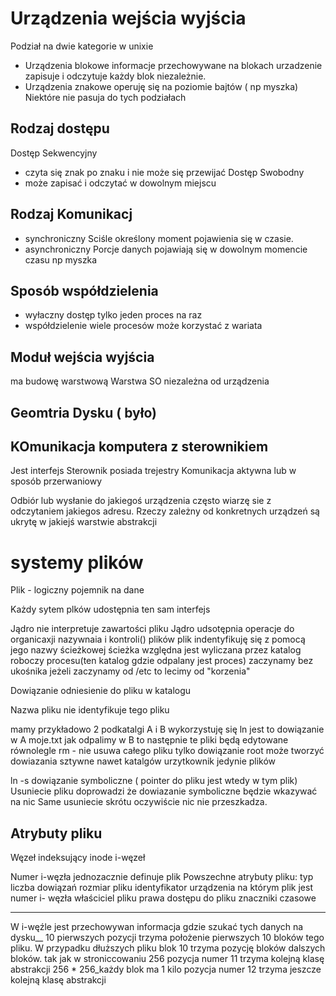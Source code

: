 # Urządzenia wejścia wyjścia
Podział na dwie kategorie w unixie 
- Urządzenia blokowe
informacje przechowywane na blokach 
urzadzenie zapisuje i odczytuje każdy blok niezależnie.
- Urządzenia znakowe
operuję się na poziomie bajtów ( np myszka)
Niektóre nie pasuja do tych podziałach


## Rodzaj dostępu
Dostęp Sekwencyjny 
- czyta się znak po znaku i nie może się przewijać
Dostęp Swobodny 
- może zapisać i odczytać w dowolnym miejscu


## Rodzaj Komunikacj
- synchroniczny 
Sciśle określony moment pojawienia się w czasie.
- asynchroniczny
Porcje danych pojawiają się w dowolnym momencie czasu np myszka


## Sposób współdzielenia
- wyłaczny dostęp
tylko jeden proces na raz
- współdzielenie
wiele procesów może korzystać z wariata




## Moduł wejścia wyjścia 
ma budowę warstwową
Warstwa SO niezależna od urządzenia 

## Geomtria Dysku ( było)





## KOmunikacja komputera z sterownikiem
Jest interfejs
Sterownik posiada trejestry
Komunikacja aktywna lub w sposób przerwaniowy


Odbiór lub wysłanie do jakiegoś urządzenia często wiarzę sie z odczytaniem jakiegos adresu.
Rzeczy zależny od konkretnych urządzeń są ukrytę w jakiejś warstwie abstrakcji





# systemy plików 
Plik - logiczny pojemnik na dane

Każdy sytem plków udostępnia ten sam interfejs

Jądro nie interpretuje zawartości pliku
Jądro udsotępnia operacje do organicaxji nazywnaia i kontroli()  plików
plik indentyfikuję się z pomocą jego nazwy ścieżkowej
ścieżka względna jest wyliczana przez katalog roboczy procesu(ten katalog gdzie odpalany jest proces) zaczynamy bez ukośnika
jeżeli zaczynamy od /etc to lecimy od "korzenia"




Dowiązanie odniesienie do pliku w katalogu

Nazwa pliku nie identyfikuje tego pliku

mamy przykładowo 2 podkatalgi A i B wykorzystuję się ln jest to dowiązanie 
w A moje.txt
jak odpalimy w B to następnie te pliki będą edytowane równolegle
rm - nie usuwa całego pliku tylko dowiązanie
root może tworzyć dowiazania sztywne nawet katalgów urzytkownik jedynie plików

ln -s dowiązanie symboliczne ( pointer do pliku jest wtedy w tym plik)
Usuniecie pliku doprowadzi że dowiazanie symboliczne będzie wkazywać na nic
Same usuniecie skrótu oczywiście nic nie przeszkadza.



## Atrybuty pliku

Węzeł indeksujący inode  i-węzeł

Numer i-węzła jednozacznie definuje plik
Powszechne atrybuty pliku:
typ
liczba dowiązań
rozmiar pliku
identyfikator urządzenia na którym plik jest
numer i- węzła
właściciel pliku
prawa dostępu do pliku
znaczniki czasowe




___
W i-węźle jest przechowywan informacja gdzie szukać tych danych na dysku__
10 pierwszych pozycji trzyma położenie pierwszych 10 bloków tego pliku.
W przypadku dłuższych pliku blok 10 trzyma pozycję bloków dalszych bloków. 
tak jak w stroniccowaniu 256
pozycja numer 11 trzyma kolejną klasę abstrakcji 256 * 256_każdy blok ma 1 kilo
pozycja numer 12 trzyma jeszcze kolejną klasę abstrakcji
